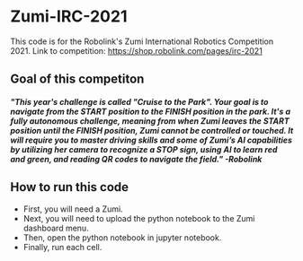# Zumi-IRC-2021 
This code is for the Robolink's Zumi International Robotics Competition 2021. 
Link to competition: https://shop.robolink.com/pages/irc-2021 

## Goal of this competiton
##### "This year's challenge is called "Cruise to the Park". Your goal is to navigate from the START position to the FINISH position in the park. It's a fully autonomous challenge, meaning from when Zumi leaves the START position until the FINISH position, Zumi cannot be controlled or touched. It will require you to master driving skills and some of Zumi’s AI capabilities by utilizing her camera to recognize a STOP sign, using AI to learn red and green, and reading QR codes to navigate the field." -Robolink

## How to run this code
- First, you will need a Zumi.
- Next, you will need to upload the python notebook to the Zumi dashboard menu.
- Then, open the python notebook in jupyter notebook.
- Finally, run each cell.
